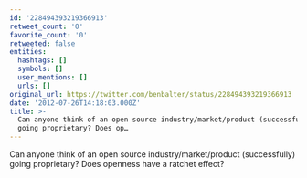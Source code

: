 ```yaml
---
id: '228494393219366913'
retweet_count: '0'
favorite_count: '0'
retweeted: false
entities:
  hashtags: []
  symbols: []
  user_mentions: []
  urls: []
original_url: https://twitter.com/benbalter/status/228494393219366913
date: '2012-07-26T14:18:03.000Z'
title: >-
  Can anyone think of an open source industry/market/product (successfully)
  going proprietary? Does op…
---
```


Can anyone think of an open source industry/market/product (successfully) going proprietary? Does openness have a ratchet effect?